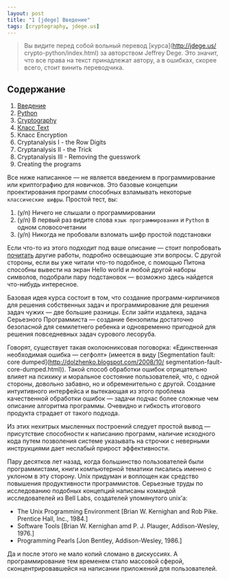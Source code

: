 ```yaml
---
layout: post
title: "1 [jdege] Введение"
tags: [cryptography, jdege.us]
---
```

> Вы видите перед собой вольный перевод [курса](http://jdege.us/
> crypto-python/index.html) за авторством Jeffrey Dege.
> Это значит, что все права на текст принадлежат автору, а в ошибках,
> скорее всего, стоит винить переводчика.

Содержание
----------

<ol>
<li><a href='http://ch3sh1r.github.com/2012/03/02/1_intro'>Введение</a></li>
<li><a href='http://ch3sh1r.github.com/2012/03/05/2_python'>Python</a></li>
<li><a href='http://ch3sh1r.github.com/2012/03/10/3_cryptography'>Cryptography</a></li>
<li><a href='http://ch3sh1r.github.com/2012/03/11/4_text'>Класс Text</a></li>
<li><a>Класс Encryption</a></li>
<li><a>Cryptanalysis I - the Row Digits</a></li>
<li><a>Cryptanalysis II - the Trick</a></li>
<li><a>Cryptanalysis III - Removing the guesswork</a></li>
<li><a>Creating the programs</a></li>
</ol>

Все ниже написанное — не является введением в программирование или криптографию для новичков.
Это базовые концепции проектирования программ способных взламывать некоторые `классические
шифры`. Простой тест, вы:

1. (y/n) Ничего не слышали о программировании
2. (y/n) В первый раз видите слова `язык программирования` и `Python` в одном словосочетании
3. (y/n) Никогда не пробовали взломать шифр простой подстановки

Если что-то из этого подходит под ваше описание — стоит попробовать 
[почитать](http://ch3sh1r.github.com/2012/03/05/2_python) другие
работы, подробно освещающие эти вопросы. С другой стороны, если вы уже читали что-то подобное,
с помощью Питона способны вывести на экран Hello world и любой другой наборы символов, подобрали
пару подстановок — возможно здесь найдется что-нибудь интересное.

Базовая идея курса состоит в том, что создание программ-кирпичиков для решения
собственных задач и программирование для решения задач чужих — две большие разницы.
Если зайти издалека, задача Серьезного Программиста — создание бензопилы достаточно
безопасной для семилетнего ребенка и одновременно пригодной для решения повседневных задач
сурового лесоруба.

Говорят, существует такая околоюниксовая поговорка: «Единственная необходимая ошибка — сегфолт»
(имеется в виду [Segmentation fault: core dumped](http://dolzhenko.blogspot.com/2008/10/
segmentation-fault-core-dumped.html)).
Такой способ обработки ошибок отрицательно влияет на психику и моральное состояние пользователей,
что, с одной стороны, довольно забавно, но и обременительно с другой. Создание интуитивного
интерфейса и вытекающая из этого проблема качественной обработки ошибок — задачи подчас более
сложные чем описание алгоритма программы. Очевидно и гибкость итогового продукта страдает от такого
подхода.

Из этих нехитрых мысленных построений следует простой вывод — присутствие способности к
написанию программ, наличие исходного кода путем позволения системе указывать на строчки с неверными
инструкциями дает неслабый прирост эффективности.

Пару десятков лет назад, когда большинство пользователей были программистами, книги компьютерной тематики
писались именно с уклоном в эту сторону. Unix придуман и воплощен как средство повышения продуктивности
программистов. Серьезные труды по исследованию подобных концепций написаны командой исследователей из
Bell Labs, создателей упомянутого unix’а:

* The Unix Programming Environment \[Brian W. Kernighan and Rob Pike. Prentice Hall, Inc., 1984.]
* Software Tools \[Brian W. Kernighan amd P. J. Plauger, Addison-Wesley, 1976.]
* Programming Pearls \[Jon Bentley, Addison-Wesley, 1986.]

Да и после этого не мало копий сломано в дискуссиях. А программирование тем временем стало массовой
сферой, сконцентрировавшейся на написании приложений для пользователей.

